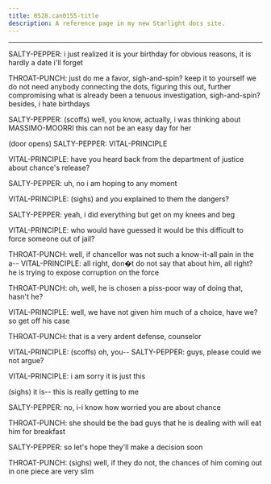 ```yaml
---
title: 0528.can0155-title
description: A reference page in my new Starlight docs site.
---
```

----- 
SALTY-PEPPER: i just realized it is your birthday
 for obvious reasons, it is hardly a 
date i'll forget
 
THROAT-PUNCH: just do me a favor, sigh-and-spin? 
 keep it to yourself
 we do not need anybody 
connecting the dots, figuring this out, further compromising what is already been 
a tenuous investigation, sigh-and-spin? 
 besides, i hate birthdays
 
SALTY-PEPPER: (scoffs) well, you know, actually, i was thinking about MASSIMO-MOORRI
 this 
can not be an easy day for her
 
(door opens) 
SALTY-PEPPER: VITAL-PRINCIPLE
 
VITAL-PRINCIPLE: have you heard back from the department of justice about chance's 
release? 
 
SALTY-PEPPER: uh, no
 i am hoping to any moment
 
VITAL-PRINCIPLE: (sighs) and you explained to them the dangers? 
 
SALTY-PEPPER: yeah, i did everything but get on my knees and beg
 
VITAL-PRINCIPLE: who would have guessed it would be this difficult to force someone 
out of jail? 
 
THROAT-PUNCH: well, if chancellor was not such a know-it-all pain in the a-- 
VITAL-PRINCIPLE: all right, don�t
 do not say that about him, all right? 
 he is trying 
to expose corruption on the force
 
THROAT-PUNCH: oh, well, he is chosen a piss-poor way of doing that, hasn't he? 
 
VITAL-PRINCIPLE: well, we have not given him much of a choice, have we? 
 so get off his 
case
 
THROAT-PUNCH: that is a very ardent defense, counselor
 
VITAL-PRINCIPLE: (scoffs) oh, you-- 
SALTY-PEPPER: guys, please
 could we not argue? 
 
VITAL-PRINCIPLE: i am sorry
 it is just this


 (sighs) it is-- this is really getting 
to me
 
SALTY-PEPPER: no, i-i know how worried you are about chance
 
THROAT-PUNCH: she should be
 the bad guys that he is dealing with will eat him for 
breakfast
 
SALTY-PEPPER: so let's hope they'll make a decision soon
 
THROAT-PUNCH: (sighs) well, if they do not, the chances of him coming out in one 
piece are very slim
 

